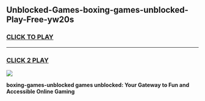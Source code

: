 
## Unblocked-Games-boxing-games-unblocked-Play-Free-yw20s
<h3>
<a href="https://premium76.site?title=boxing-games-unblocked&ref=18A">CLICK TO PLAY</a></h3>
<hr>

<h3>
<a href="https://premium76.site?title=boxing-games-unblocked&ref=18A">CLICK 2 PLAY</a>
  
</h3>

<a href="https://premium76.site?title=boxing-games-unblocked&ref=18A"><img src="https://clearcache.store/games.png"></a>


**boxing-games-unblocked games unblocked: Your Gateway to Fun and Accessible Online Gaming**
